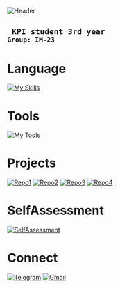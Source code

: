 ![Header](https://github.com/qrqwqeqt/qrqwqeqt/blob/main/header.gif)


## <code> KPI student 3rd year <code>Group: IM-23</code></code>

# Language
[![My Skills](https://skillicons.dev/icons?i=python,html,css,nodejs&theme=light)](https://skillicons.dev)
# Tools
[![My Tools](https://skillicons.dev/icons?i=git,github,godot,sqlite,notion,linux,blender&theme=light)](https://skillicons.dev)


# Projects
 [![Repo1](<https://img.shields.io/badge/HeroDB-000000?style=flat&logo=github&logoColor=white&logoSize=amg">)](https://github.com/qrqwqeqt/heroDatabase) [![Repo2](<https://img.shields.io/badge/VoiceAssistant-000000?style=flat&logo=github&logoColor=white&logoSize=amg">)](https://github.com/qrqwqeqt/VoiceAssistant) [![Repo3](<https://img.shields.io/badge/PlaceApi-000000?style=flat&logo=github&logoColor=white&logoSize=amg">)](https://github.com/qrqwqeqt/PlacesApi) [![Repo4](<https://img.shields.io/badge/Parser-000000?style=flat&logo=github&logoColor=white&logoSize=amg">)](https://github.com/qrqwqeqt/MTRPZ)
# SelfAssessment

[![SelfAssessment](<https://img.shields.io/badge/SelfAssessment-000000?style=flat&logo=github&logoColor=white&logoSize=amg">)](https://github.com/qrqwqeqt/SelfAssessment)

# Connect

[![Telegram](<https://img.shields.io/badge/Telegram-2CA5E0?style=flat&logo=telegram&logoColor=white&logoSize=amg">)](https://t.me/qrqwqeqt) [![Gmail](<https://img.shields.io/badge/Gmail-595959?style=flat&logo=gmail&&logoSize=amg">)](mailto:bryuhov.arseniy@lll.kpi.ua)
